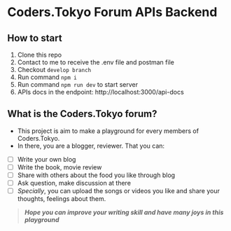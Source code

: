 # Coders.Tokyo Forum APIs Backend

## How to start 

 1. Clone this repo
 2. Contact to me to receive the .env file and postman file
 3. Checkout `develop branch`
 4. Run command `npm i`
 5. Run command `npm run dev` to start server
 6. APIs docs in the endpoint: http://localhost:3000/api-docs

## What is the Coders.Tokyo forum?
- This project is aim to make a playground for every members of Coders.Tokyo. 
- In there, you are a blogger, reviewer. That you can:
 - [ ] Write your own blog
 - [ ] Write the book, movie review
 - [ ] Share with others about the food you like through blog
 - [ ] Ask question, make discussion at there
 - [ ] *Specially*, you can upload the songs or videos you like and share your thoughts, feelings about them.
> ***Hope you can improve your writing skill and have many joys in this playground***
